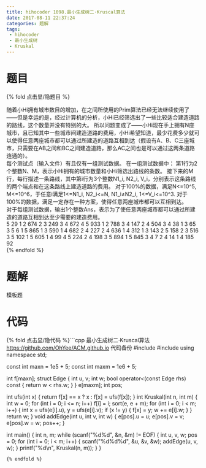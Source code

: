 ```yaml
---
title: hihocoder 1098.最小生成树二·Kruscal算法
date: 2017-08-11 22:37:24
categories: 题解
tags:
 - hihocoder
 - 最小生成树
 - Kruskal
---
```


# 题目

{% fold 点击显/隐题目 %}
<div class="oj"><div class="part" title="Description">
 随着小Hi拥有城市数目的增加，在之间所使用的Prim算法已经无法继续使用了——但是幸运的是，经过计算机的分析，小Hi已经筛选出了一些比较适合建造道路的路线，这个数量并没有特别的大。 
 所以问题变成了——小Hi现在手上拥有N座城市，且已知其中一些城市间建造道路的费用，小Hi希望知道，最少花费多少就可以使得任意两座城市都可以通过所建造的道路互相到达（假设有A、B、C三座城市，只需要在AB之间和BC之间建造道路，那么AC之间也是可以通过这两条道路连通的）。 

</div><div class="part" title="Input">
每个测试点（输入文件）有且仅有一组测试数据。 
 在一组测试数据中： 
 第1行为2个整数N、M，表示小Hi拥有的城市数量和小Hi筛选出路线的条数。 
 接下来的M行，每行描述一条路线，其中第i行为3个整数N1_i, N2_i, V_i，分别表示这条路线的两个端点和在这条路线上建造道路的费用。 
 对于100%的数据，满足N&lt;=10^5, M&lt;=10^6，于任意i满足1&lt;=N1_i, N2_i&lt;=N, N1_i≠N2_i, 1&lt;=V_i&lt;=10^3. 
 对于100%的数据，满足一定存在一种方案，使得任意两座城市都可以互相到达。

</div><div class="part" title="Output">
对于每组测试数据，输出1个整数Ans，表示为了使任意两座城市都可以通过所建造的道路互相到达至少需要的建造费用。 

</div><div class="samp"><div class="clear"></div><div class="input part" title="Sample Input">
5 29
1 2 674
2 3 249
3 4 672
4 5 933
1 2 788
3 4 147
2 4 504
3 4 38
1 3 65
3 5 6
1 5 865
1 3 590
1 4 682
2 4 227
2 4 636
1 4 312
1 3 143
2 5 158
2 3 516
3 5 102
1 5 605
1 4 99
4 5 224
2 4 198
3 5 894
1 5 845
3 4 7
2 4 14
1 4 185

</div><div class="output part" title="Sample Output">
92

</div><div class="clear"></div></div></div>
{% endfold %}

<!--more-->
# 题解

模板题

# 代码
{% fold 点击显/隐代码 %}```cpp 最小生成树二·Kruscal算法 https://github.com/OhYee/ACM.github.io 代码备份
#include <cstdio>
#include <algorithm>
using namespace std;

const int maxn = 1e5 + 5;
const int maxm = 1e6 + 5;

int f[maxn];
struct Edge {
    int u, v;
    int w;
    bool operator<(const Edge rhs) const { return w < rhs.w; }
} e[maxm];
int pos;

int ufs(int x) { return f[x] == x ? x : f[x] = ufs(f[x]); }
int Kruskal(int n, int m) {
    int w = 0;
    for (int i = 0; i <= n; i++)
        f[i] = i;
    sort(e, e + m);
    for (int i = 0; i < m; i++) {
        int x = ufs(e[i].u), y = ufs(e[i].v);
        if (x != y) {
            f[x] = y;
            w += e[i].w;
        }
    }
    return w;
}
void addEdge(int u, int v, int w) {
    e[pos].u = u;
    e[pos].v = v;
    e[pos].w = w;
    pos++;
}

int main() {
    int n, m;
    while (scanf("%d%d", &n, &m) != EOF) {
        int u, v, w;
        pos = 0;
        for (int i = 0; i < m; i++) {
            scanf("%d%d%d", &u, &v, &w);
            addEdge(u, v, w);
        }
        printf("%d\n", Kruskal(n, m));
    }
}
```
{% endfold %}